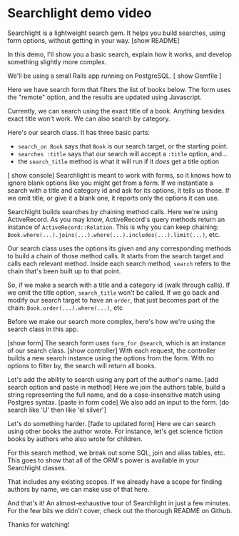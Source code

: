 # Searchlight demo video

Searchlight is a lightweight search gem. It helps you build searches, using form options, without getting in your way. [show README]

In this demo, I'll show you a basic search, explain how it works, and develop something slightly more complex.

We'll be using a small Rails app running on PostgreSQL. [ show Gemfile ]

Here we have search form that filters the list of books below. The form uses the "remote" option, and the results are updated using Javascript.

Currently, we can search using the exact title of a book. Anything besides exact title won't work. We can also search by category.

Here's our search class. It has three basic parts:

- `search_on Book` says that `Book` is our search target, or the starting point.
- `searches :title` says that our search will accept a `:title` option, and...
- the `search_title` method is what it will run if it *does* get a title option

[ show console]
Searchlight is meant to work with forms, so it knows how to ignore blank options like you might get from a form. If we instantiate a search with a title and category id and ask for its options, it tells us those. If we omit title, or give it a blank one, it reports only the options it can use.

Searchlight builds searches by chaining method calls. Here we're using ActiveRecord. As you may know, ActiveRecord's query methods return an instance of `ActiveRecord::Relation`. This is why you can keep chaining: `Book.where(...).joins(...).where(...).includes(...).limit(...)`, etc.

Our search class uses the options its given and any corresponding methods to build a chain of those method calls. It starts from the search target and calls each relevant method. Inside each search method, `search` refers to the chain that's been built up to that point.

So, if we make a search with a title and a category id (walk through calls). If we omit the title option, `search_title` won't be called. If we go back and modify our search target to have an `order`, that just becomes part of the chain: `Book.order(...).where(...)`, etc

Before we make our search more complex, here's how we're using the search class in this app.

[show form] The search form uses `form_for @search`, which is an instance of our search class. [show controller] With each request, the controller builds a new search instance using the options from the form. With no options to filter by, the search will return all books.

Let's add the ability to search using any part of the author's name. [add search option and paste in method] Here we join the authors table, build a string representing the full name, and do a case-insensitive match using Postgres syntax. [paste in form code] We also add an input to the form. [do search like 'U' then like 'el silver']

Let's do something harder. [fade to updated form] Here we can search using other books the author wrote. For instance, let's get science fiction books by authors who also wrote for children.

For this search method, we break out some SQL, join and alias tables, etc. This goes to show that all of the ORM's power is available in your Searchlight classes.

That includes any existing scopes. If we already have a scope for finding authors by name, we can make use of that here.

And that's it! An almost-exhaustive tour of Searchlight in just a few minutes. For the few bits we didn't cover, check out the thorough README on Github.

Thanks for watching!
